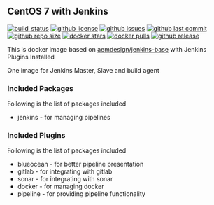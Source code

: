 ## CentOS 7 with Jenkins

[![build_status](https://travis-ci.org/aem-design/docker-jenkins.svg?branch=master)](https://travis-ci.org/aem-design/docker-jenkins) 
[![github license](https://img.shields.io/github/license/aem-design/jenkins)](https://github.com/aem-design/jenkins) 
[![github issues](https://img.shields.io/github/issues/aem-design/jenkins)](https://github.com/aem-design/jenkins) 
[![github last commit](https://img.shields.io/github/last-commit/aem-design/jenkins)](https://github.com/aem-design/jenkins) 
[![github repo size](https://img.shields.io/github/repo-size/aem-design/jenkins)](https://github.com/aem-design/jenkins) 
[![docker stars](https://img.shields.io/docker/stars/aemdesign/jenkins)](https://hub.docker.com/r/aemdesign/jenkins) 
[![docker pulls](https://img.shields.io/docker/pulls/aemdesign/jenkins)](https://hub.docker.com/r/aemdesign/jenkins) 
[![github release](https://img.shields.io/github/release/aem-design/jenkins)](https://github.com/aem-design/jenkins)

This is docker image based on [aemdesign/jenkins-base](https://hub.docker.com/r/aemdesign/jenkins-base/) with Jenkins Plugins Installed

One image for Jenkins Master, Slave and build agent

### Included Packages

Following is the list of packages included

* jenkins               - for managing pipelines

### Included Plugins

Following is the list of packages included

* blueocean             - for better pipeline presentation
* gitlab                - for integrating with gitlab
* sonar                 - for integrating with sonar
* docker                - for managing docker
* pipeline              - for providing pipeline functionality

